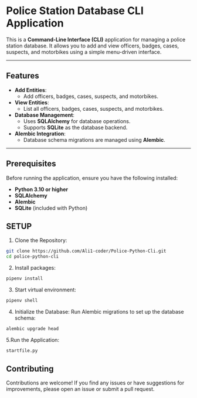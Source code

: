 # Police Station Database CLI Application

This is a **Command-Line Interface (CLI)** application for managing a police station database. It allows you to add and view officers, badges, cases, suspects, and motorbikes using a simple menu-driven interface.

---

## Features

- **Add Entities**:
  - Add officers, badges, cases, suspects, and motorbikes.
- **View Entities**:
  - List all officers, badges, cases, suspects, and motorbikes.
- **Database Management**:
  - Uses **SQLAlchemy** for database operations.
  - Supports **SQLite** as the database backend.
- **Alembic Integration**:
  - Database schema migrations are managed using **Alembic**.

---

## Prerequisites

Before running the application, ensure you have the following installed:

- **Python 3.10 or higher**
- **SQLAlchemy**
- **Alembic**
- **SQLite** (included with Python)

## SETUP
1. Clone the Repository:
```bash
git clone https://github.com/Ali1-coder/Police-Python-Cli.git
cd police-python-cli
```
2. Install packages:
```bash
pipenv install
```
3. Start virtual environment:
```bash
pipenv shell
```
4. Initialize the Database:
    Run Alembic migrations to set up the database schema:
```bash
alembic upgrade head
```
5.Run the Application:
```bash
startfile.py
```

## Contributing
Contributions are welcome! If you find any issues or have suggestions for improvements, please open an issue or submit a pull request.

